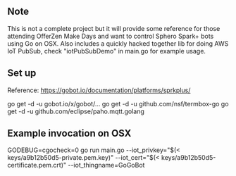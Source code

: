 ## Note
This is not a complete project but it will provide some reference for those
attending OfferZen Make Days and want to control Sphero Spark+ bots using 
Go on OSX. Also includes a quickly hacked together lib for doing AWS IoT PubSub, check
"iotPubSubDemo" in main.go for example usage. 

## Set up
Reference: https://gobot.io/documentation/platforms/sprkplus/

go get -d -u gobot.io/x/gobot/...
go get -d -u github.com/nsf/termbox-go
go get -d -u github.com/eclipse/paho.mqtt.golang

## Example invocation on OSX
GODEBUG=cgocheck=0 go run main.go --iot_privkey="$(< keys/a9b12b50d5-private.pem.key)" --iot_cert="$(< keys/a9b12b50d5-certificate.pem.crt)" --iot_thingname=GoGoBot